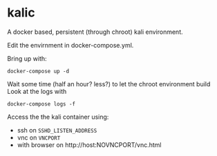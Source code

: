 # kalic

A docker based, persistent (through chroot) kali environment.

Edit the envirnment in docker-compose.yml.

Bring up with:

```
docker-compose up -d
```

Wait some time (half an hour? less?) to let the chroot environment build
Look at the logs with

```
docker-compose logs -f
```
Access the the kali container using:

* ssh on `SSHD_LISTEN_ADDRESS`
* vnc on `VNCPORT`
* with browser on http://host:NOVNCPORT/vnc.html


